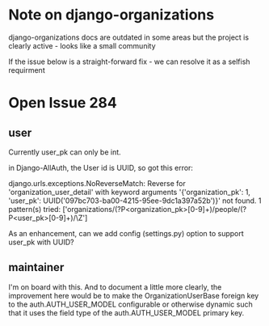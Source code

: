 # Note on django-organizations
django-organizations docs are outdated in some areas but the project is clearly active - looks like a small community

If the issue below is a straight-forward fix - we can resolve it as a selfish requirment

# Open Issue 284

## user
Currently user_pk can only be int.

in Django-AllAuth, the User id is UUID, so got this error:

django.urls.exceptions.NoReverseMatch: Reverse for 'organization_user_detail' with keyword arguments '{'organization_pk': 1, 'user_pk': UUID('097bc703-ba00-4215-95ee-9dc1a397a52b')}' not found. 1 pattern(s) tried: ['organizations/(?P<organization_pk>[0-9]+)/people/(?P<user_pk>[0-9]+)/\\Z']

As an enhancement, can we add config (settings.py) option to support user_pk with UUID?

## maintainer
I'm on board with this. And to document a little more clearly, the improvement here would be to make the OrganizationUserBase foreign key to the auth.AUTH_USER_MODEL configurable or otherwise dynamic such that it uses the field type of the auth.AUTH_USER_MODEL primary key.
